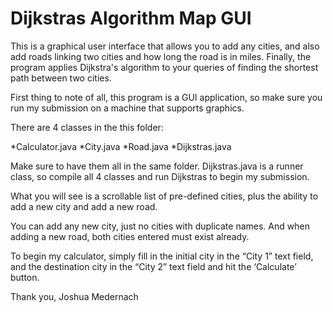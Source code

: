 # Dijkstras Algorithm Map GUI

This is a graphical user interface that allows you to add any cities, and also add roads linking two cities and how long the road is in miles. Finally, the program applies Dijkstra's algorithm to your queries of finding the shortest path between two cities.

First thing to note of all, this program is a GUI application, so make sure you run my submission on a machine that supports graphics.

There are 4 classes in the this folder: 

*Calculator.java
*City.java
*Road.java
*Dijkstras.java

Make sure to have them all in the same folder. Dijkstras.java is a runner class, so compile all 4 classes and run Dijkstras to begin my submission.

What you will see is a scrollable list of pre-defined cities, plus the ability to add a new city and add a new road.

You can add any new city, just no cities with duplicate names. And when adding a new road, both cities entered must exist already.

To begin my calculator, simply fill in the initial city in the “City 1” text field, and the destination city in the “City 2” text field and hit the ‘Calculate’ button.

Thank you,
Joshua Medernach
